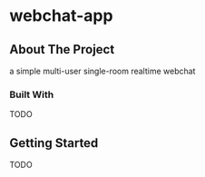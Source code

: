 # webchat-app

## About The Project
a simple multi-user single-room realtime webchat

### Built With

TODO

## Getting Started

TODO



